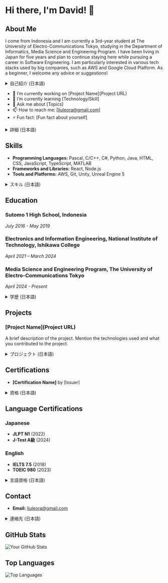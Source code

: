# Hi there, I'm David! 👋

## About Me
I come from Indonesia and I am currently a 3rd-year student at The University of Electro-Communications Tokyo, studying in the Department of Informatics, Media Science and Engineering Program. I have been living in Japan for five years and plan to continue staying here while pursuing a career in Software Engineering. I am particularly interested in various tech stacks used by big companies, such as AWS and Google Cloud Platform. As a beginner, I welcome any advice or suggestions!

<details>
  <summary>自己紹介 (日本語)</summary>
  インドネシア出身で、現在東京電機大学情報学部メディア科学工学プログラムの3年生です。日本に住んで5年目で、今後もここに滞在しながらソフトウェアエンジニアリングのキャリアを追求する予定です。現在、大手企業が使用しているさまざまな技術スタック（AWS、Google Cloud Platformなど）に興味があります。まだ初心者なので、アドバイスをいただけると嬉しいです！
</details>

- 🔭 I’m currently working on [Project Name](Project URL)
- 🌱 I’m currently learning [Technology/Skill]
- 💬 Ask me about [Topics]
- 📫 How to reach me: [liuleora@gmail.com]
- ⚡ Fun fact: [Fun fact about yourself]

<details>
  <summary>詳細 (日本語)</summary>
  - 現在取り組んでいるプロジェクト：[プロジェクト名](プロジェクトURL)
  - 現在学んでいる技術/スキル：[技術/スキル]
  - 私に聞いてください：[トピック]
  - 連絡方法：[liuleora@gmail.com]
  - 面白い事実：[あなたに関する面白い事実]
</details>

## Skills
- **Programming Languages:** Pascal, C/C++, C#, Python, Java, HTML, CSS, JavaScript, TypeScript, MATLAB
- **Frameworks and Libraries:** React, Node.js
- **Tools and Platforms:** AWS, Git, Unity, Unreal Engine 5

<details>
  <summary>スキル (日本語)</summary>
  - **プログラミング言語：** Pascal, C/C++, C#, Python, Java, HTML, CSS, JavaScript, TypeScript, MATLAB
  - **フレームワークとライブラリ：** React, Node.js
  - **ツールとプラットフォーム：** AWS, Git, Unity, Unreal Engine 5
</details>

## Education
### Sutomo 1 High School, Indonesia
*July 2016 - May 2019*
### Electronics and Information Engineering, National Institute of Technology, Ishikawa College
*April 2021 – March 2024*
### Media Science and Engineering Program, The University of Electro-Communications Tokyo
*April 2024 - Present*

<details>
  <summary>学歴 (日本語)</summary>
  ### インドネシア、ストモ１高校
  *2016年7月 - 2019年5月*
  ### 石川県立工業高等専門学校、電子情報工学科
  *2021年4月 – 2024年3月*
  ### 電気通信大学東京、メディア科学工学プログラム
  *2024年4月 - 現在*
</details>

## Projects
### [Project Name](Project URL)
A brief description of the project. Mention the technologies used and what you contributed to the project.

<details>
  <summary>プロジェクト (日本語)</summary>
  ### [プロジェクト名](プロジェクトURL)
  プロジェクトの簡単な説明。使用した技術とプロジェクトへの貢献を記述してください。
</details>

## Certifications
- **[Certification Name]** by [Issuer]

<details>
  <summary>資格 (日本語)</summary>
  - **[資格名]** [発行元]
</details>

## Language Certifications
### Japanese
- **JLPT N1** (2022)
- **J-Test A級** (2024)

### English
- **IELTS 7.5** (2018)
- **TOEIC 980** (2023)

<details>
  <summary>言語資格 (日本語)</summary>
  ### 日本語
  - **日本語能力試験 N1** (2022年)
  - **J-Test A 級** (2024年)

  ### 英語
  - **IELTS 7.5点** (2018年)
  - **TOEIC 980点** (2023年)
</details>

## Contact
- **Email:** liuleora@gmail.com

<details>
  <summary>連絡先 (日本語)</summary>
  - **メール:** liuleora@gmail.com
</details>

## GitHub Stats
![Your GitHub Stats](https://github-readme-stats.vercel.app/api?username=davidleora&show_icons=true&theme=radical)

## Top Languages
![Top Languages](https://github-readme-stats.vercel.app/api/top-langs/?username=davidleora&layout=compact&theme=radical)
